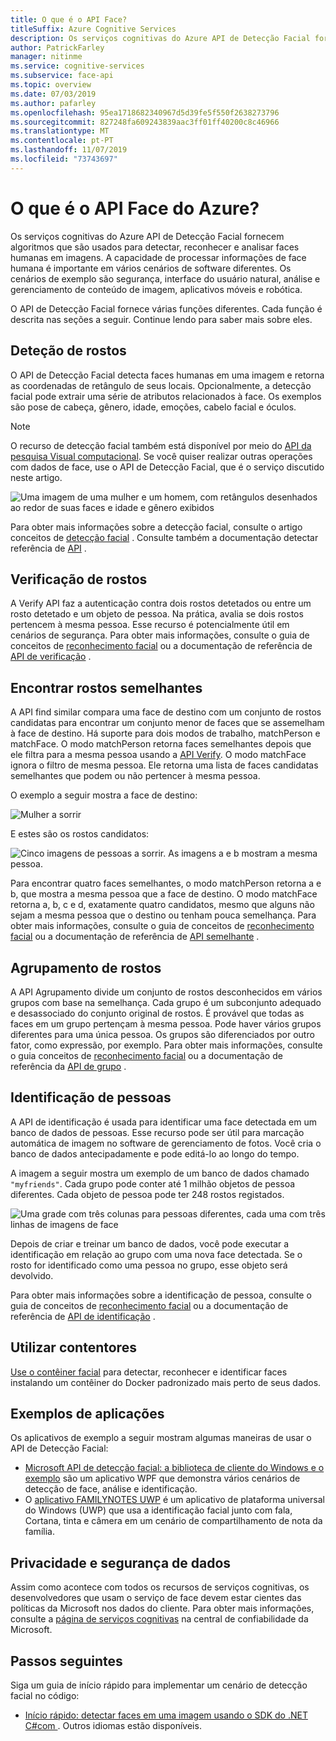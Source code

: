 ```yaml
---
title: O que é o API Face?
titleSuffix: Azure Cognitive Services
description: Os serviços cognitivas do Azure API de Detecção Facial fornecem algoritmos que são usados para detectar, reconhecer e analisar faces humanas em imagens.
author: PatrickFarley
manager: nitinme
ms.service: cognitive-services
ms.subservice: face-api
ms.topic: overview
ms.date: 07/03/2019
ms.author: pafarley
ms.openlocfilehash: 95ea1718682340967d5d39fe5f550f2638273796
ms.sourcegitcommit: 827248fa609243839aac3ff01ff40200c8c46966
ms.translationtype: MT
ms.contentlocale: pt-PT
ms.lasthandoff: 11/07/2019
ms.locfileid: "73743697"
---
```

# <a name="what-is-the-azure-face-api"></a>O que é o API Face do Azure?

Os serviços cognitivas do Azure API de Detecção Facial fornecem algoritmos que são usados para detectar, reconhecer e analisar faces humanas em imagens. A capacidade de processar informações de face humana é importante em vários cenários de software diferentes. Os cenários de exemplo são segurança, interface do usuário natural, análise e gerenciamento de conteúdo de imagem, aplicativos móveis e robótica.

O API de Detecção Facial fornece várias funções diferentes. Cada função é descrita nas seções a seguir. Continue lendo para saber mais sobre eles.

## <a name="face-detection"></a>Deteção de rostos

O API de Detecção Facial detecta faces humanas em uma imagem e retorna as coordenadas de retângulo de seus locais. Opcionalmente, a detecção facial pode extrair uma série de atributos relacionados à face. Os exemplos são pose de cabeça, gênero, idade, emoções, cabelo facial e óculos.

> [!NOTE]
> O recurso de detecção facial também está disponível por meio do [API da pesquisa Visual computacional](https://docs.microsoft.com/azure/cognitive-services/computer-vision/home). Se você quiser realizar outras operações com dados de face, use o API de Detecção Facial, que é o serviço discutido neste artigo.

![Uma imagem de uma mulher e um homem, com retângulos desenhados ao redor de suas faces e idade e gênero exibidos](./Images/Face.detection.jpg)

Para obter mais informações sobre a detecção facial, consulte o artigo conceitos de [detecção facial](concepts/face-detection.md) . Consulte também a documentação detectar referência de [API](https://westus.dev.cognitive.microsoft.com/docs/services/563879b61984550e40cbbe8d/operations/563879b61984550f30395236) .

## <a name="face-verification"></a>Verificação de rostos

A Verify API faz a autenticação contra dois rostos detetados ou entre um rosto detetado e um objeto de pessoa. Na prática, avalia se dois rostos pertencem à mesma pessoa. Esse recurso é potencialmente útil em cenários de segurança. Para obter mais informações, consulte o guia de conceitos de [reconhecimento facial](concepts/face-recognition.md) ou a documentação de referência de [API de verificação](https://westus.dev.cognitive.microsoft.com/docs/services/563879b61984550e40cbbe8d/operations/563879b61984550f3039523a) .

## <a name="find-similar-faces"></a>Encontrar rostos semelhantes

A API find similar compara uma face de destino com um conjunto de rostos candidatas para encontrar um conjunto menor de faces que se assemelham à face de destino. Há suporte para dois modos de trabalho, matchPerson e matchFace. O modo matchPerson retorna faces semelhantes depois que ele filtra para a mesma pessoa usando a [API Verify](https://westus.dev.cognitive.microsoft.com/docs/services/563879b61984550e40cbbe8d/operations/563879b61984550f3039523a). O modo matchFace ignora o filtro de mesma pessoa. Ele retorna uma lista de faces candidatas semelhantes que podem ou não pertencer à mesma pessoa.

O exemplo a seguir mostra a face de destino:

![Mulher a sorrir](./Images/FaceFindSimilar.QueryFace.jpg)

E estes são os rostos candidatos:

![Cinco imagens de pessoas a sorrir. As imagens a e b mostram a mesma pessoa.](./Images/FaceFindSimilar.Candidates.jpg)

Para encontrar quatro faces semelhantes, o modo matchPerson retorna a e b, que mostra a mesma pessoa que a face de destino. O modo matchFace retorna a, b, c e d, exatamente quatro candidatos, mesmo que alguns não sejam a mesma pessoa que o destino ou tenham pouca semelhança. Para obter mais informações, consulte o guia de conceitos de [reconhecimento facial](concepts/face-recognition.md) ou a documentação de referência de [API semelhante](https://westus.dev.cognitive.microsoft.com/docs/services/563879b61984550e40cbbe8d/operations/563879b61984550f30395237) .

## <a name="face-grouping"></a>Agrupamento de rostos

A API Agrupamento divide um conjunto de rostos desconhecidos em vários grupos com base na semelhança. Cada grupo é um subconjunto adequado e desassociado do conjunto original de rostos. É provável que todas as faces em um grupo pertençam à mesma pessoa. Pode haver vários grupos diferentes para uma única pessoa. Os grupos são diferenciados por outro fator, como expressão, por exemplo. Para obter mais informações, consulte o guia conceitos de [reconhecimento facial](concepts/face-recognition.md) ou a documentação de referência da [API de grupo](https://westus.dev.cognitive.microsoft.com/docs/services/563879b61984550e40cbbe8d/operations/563879b61984550f30395238) .

## <a name="person-identification"></a>Identificação de pessoas

A API de identificação é usada para identificar uma face detectada em um banco de dados de pessoas. Esse recurso pode ser útil para marcação automática de imagem no software de gerenciamento de fotos. Você cria o banco de dados antecipadamente e pode editá-lo ao longo do tempo.

A imagem a seguir mostra um exemplo de um banco de dados chamado `"myfriends"`. Cada grupo pode conter até 1 milhão objetos de pessoa diferentes. Cada objeto de pessoa pode ter 248 rostos registados.

![Uma grade com três colunas para pessoas diferentes, cada uma com três linhas de imagens de face](./Images/person.group.clare.jpg)

Depois de criar e treinar um banco de dados, você pode executar a identificação em relação ao grupo com uma nova face detectada. Se o rosto for identificado como uma pessoa no grupo, esse objeto será devolvido.

Para obter mais informações sobre a identificação de pessoa, consulte o guia de conceitos de [reconhecimento facial](concepts/face-recognition.md) ou a documentação de referência de [API de identificação](https://westus.dev.cognitive.microsoft.com/docs/services/563879b61984550e40cbbe8d/operations/563879b61984550f30395239) .

## <a name="use-containers"></a>Utilizar contentores

[Use o contêiner facial](face-how-to-install-containers.md) para detectar, reconhecer e identificar faces instalando um contêiner do Docker padronizado mais perto de seus dados.

## <a name="sample-apps"></a>Exemplos de aplicações

Os aplicativos de exemplo a seguir mostram algumas maneiras de usar o API de Detecção Facial:

- [Microsoft API de detecção facial: a biblioteca de cliente do Windows e o exemplo](https://github.com/Microsoft/Cognitive-Face-Windows) são um aplicativo WPF que demonstra vários cenários de detecção de face, análise e identificação.
- O [aplicativo FAMILYNOTES UWP](https://github.com/Microsoft/Windows-appsample-familynotes) é um aplicativo de plataforma universal do Windows (UWP) que usa a identificação facial junto com fala, Cortana, tinta e câmera em um cenário de compartilhamento de nota da família.

## <a name="data-privacy-and-security"></a>Privacidade e segurança de dados

Assim como acontece com todos os recursos de serviços cognitivas, os desenvolvedores que usam o serviço de face devem estar cientes das políticas da Microsoft nos dados do cliente. Para obter mais informações, consulte a [página de serviços cognitivas](https://www.microsoft.com/trustcenter/cloudservices/cognitiveservices) na central de confiabilidade da Microsoft.

## <a name="next-steps"></a>Passos seguintes

Siga um guia de início rápido para implementar um cenário de detecção facial no código:

- [Início rápido: detectar faces em uma imagem usando o SDK do .NET C#com ](quickstarts/csharp.md). Outros idiomas estão disponíveis.
